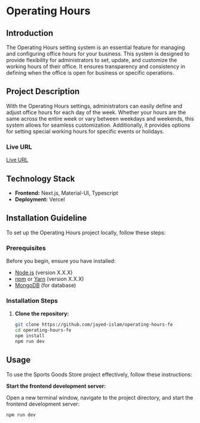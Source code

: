 # Operating Hours

## Introduction

The Operating Hours setting system is an essential feature for managing and configuring office hours for your business. This system is designed to provide flexibility for administrators to set, update, and customize the working hours of their office. It ensures transparency and consistency in defining when the office is open for business or specific operations.

## Project Description

With the Operating Hours settings, administrators can easily define and adjust office hours for each day of the week. Whether your hours are the same across the entire week or vary between weekdays and weekends, this system allows for seamless customization. Additionally, it provides options for setting special working hours for specific events or holidays.

### Live URL

[Live URL](https://operating-hours.vercel.app "Visit the live application")

## Technology Stack

- **Frontend:** Next.js, Material-UI, Typescript
- **Deployment:** Vercel

## Installation Guideline

To set up the Operating Hours project locally, follow these steps:

### Prerequisites

Before you begin, ensure you have installed:

- [Node.js](https://nodejs.org) (version X.X.X)
- [npm](https://www.npmjs.com/) or [Yarn](https://yarnpkg.com/) (version X.X.X)
- [MongoDB](https://www.mongodb.com/) (for database)

### Installation Steps

1. **Clone the repository:**
   ```bash
   git clone https://github.com/jayed-islam/operating-hours-fe
   cd operating-hours-fe
   npm install
   npm run dev
   ```

## Usage

To use the Sports Goods Store project effectively, follow these instructions:

**Start the frontend development server:**

Open a new terminal window, navigate to the project directory, and start the frontend development server:

```bash
npm run dev
```

#
